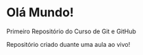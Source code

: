 # Olá Mundo!
 Primeiro Repositório do Curso de Git e GitHub

Repositório criado duante uma aula ao vivo!
